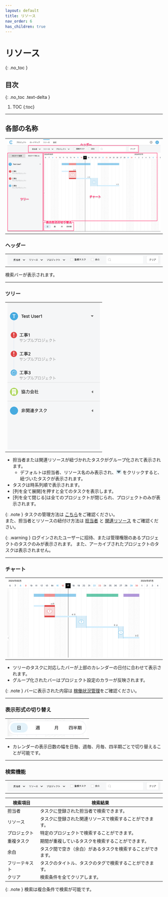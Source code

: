```yaml
---
layout: default
title: リソース
nav_order: 6
has_children: true
---
```


# リソース
{: .no_toc }


## 目次
{: .no_toc .text-delta }

1. TOC
{:toc}

---

## 各部の名称

  <table><tr><td>
  <img src="/assets/images/resources/1.png">
  </td></tr></table>

### ヘッダー

  <table><tr><td>
  <img src="/assets/images/resources/2.png">
  </td></tr></table>
  検索バーが表示されます。

---

### ツリー
  <table><tr><td>
  <img src="/assets/images/resources/3.png">
  </td></tr></table>

  - 担当者または関連リソースが紐づかれたタスクがグループ化されて表示されます。
    - デフォルトは担当者、リソース名のみ表示され、<img src="/assets/images/resources/4.png" style="height: 14px"> をクリックすると、紐づいたタスクが表示されます。
  - タスクは時系列順で表示されます。
  - [列を全て展開]を押すと全てのタスクを表示します。
  - [列を全て閉じる]は全てのプロジェクトが閉じられ、プロジェクトのみが表示されます。

  {: .note }
  タスクの管理方法は
  [こちら](/projects/task/)をご確認ください。
  <br>また、担当者とリソースの紐付け方法は [担当者](/projects/task/assign-users) と [関連リソース](/projects/task/assign-resources) をご確認ください。

  {: .warning }
  ログインされたユーザーに招待、または管理権限のあるプロジェクトのタスクのみが表示されます。
  また、アーカイブされたプロジェクトのタスクは表示されません。

---

### チャート

  <table><tr><td>
  <img src="/assets/images/resources/5.png">
  </td></tr></table>

  - ツリーのタスクに対応したバーが上部のカレンダーの日付に合わせて表示されます。
  - グループ化されたバーはプロジェクト設定のカラーが反映されます。

  {: .note }
  バーに表示された内容は
  [稼働状況管理](/resources/occupancy/)をご確認ください。

---

### 表示形式の切り替え

  <table><tr><td>
  <img src="/assets/images/resources/6.png">
  </td></tr></table>

  - カレンダーの表示日数の幅を日毎、週毎、月毎、四半期ごとで切り替えることが可能です。

---

### 検索機能
  <table><tr><td>
  <img src="/assets/images/resources/2.png">
  </td></tr></table>

  | 検索項目 | 検索結果 |
  | ---- | ---- |
  | 担当者 | タスクに登録された担当者で検索できます。 |
  | リソース | タスクに登録された関連リソースで検索することができます。 |
  | プロジェクト | 特定のプロジェクトで検索することができます。 |
  | 重複タスク | 期間が重複しているタスクを検索することができます。 |
  | 余白 | タスク間で空き（余白）があるタスクを検索することができます。 |
  | フリーテキスト | タスクのタイトル、タスクのタグで検索することができます。 |
  | クリア | 検索条件を全てクリアします。 |

  {: .note }
  検索は複合条件で検索が可能です。